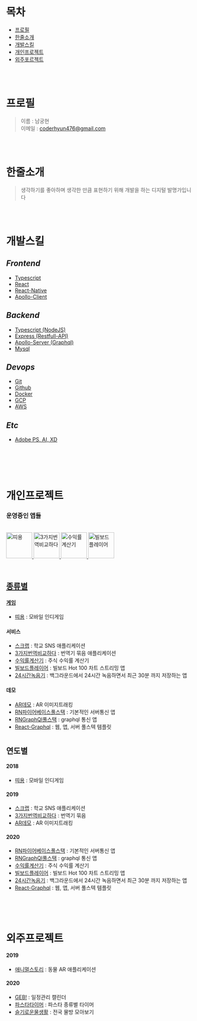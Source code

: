 # 목차
- [프로필](#프로필)
- [한줄소개](#남궁현)
- [개발스킬](#개발스킬)
- [개인프로젝트](#개인프로젝트)
- [외주포르젝트](#외주프로젝트)

<br>
<br>

# 프로필
> 이름 : 남궁현     
> 이메일 : coderhyun476@gmail.com  
 
<br>
<br>

# 한줄소개
> 생각하기를 좋아하며 생각한 만큼 표현하기 위해 개발을 하는 디지털 발명가입니다

<br>
<br>

# 개발스킬
## *Frontend*
- [Typescript](./Skills/typescript.md)
- [React](./Skills/react.md)
- [React-Native](./Skills/react-native.md)
- [Apollo-Client](./Skills/apollo-client.md)
## *Backend*
- [Typescript (NodeJS)](./Skills/typescript.md)
- [Express (Restfull-API)](./Skills/express.md)
- [Apollo-Server (Graphql)](./Skills/apollo-server.md)
- [Mysql](./Skills/mysql.md)
## *Devops*
- [Git](./Skills/git.md)
- [Github](./Skills/github.md)
- [Docker](./Skills/docker.md)
- [GCP](./Skills/gcp.md)
- [AWS](./Skills/aws.md)
## *Etc*
- [Adobe PS, AI, XD](./Skills/adobe-tools.md)

<br>
<br>
<br>
<br>

# 개인프로젝트

### 운영중인 앱들
<br>
<div dir='ltr'>
    <a href="./2018/띠용.md" >
        <img src="https://lh3.googleusercontent.com/PBcDKZTqgz86VjT6FRzN_gBc_VIYDDDlVkTgxlc_tcUuIoT2MY-GxG2tDpy3n-VfZMGk=s180-rw" alt="띠용" width="70" />
    </a>
    <a href="./2019/3가지번역비교하다.md" >
        <img src="https://lh3.googleusercontent.com/pctpfs3Tc7tj09Cs2aQkXTLawBmy97kI1R1dOuxvRzua-S6slk3kaxgN-HsFDv3nFSk=s180-rw" alt="3가지번역비교하다" width="70" />
    </a>
    <a href="./2020/수익률계산기.md" >
        <img src="https://play-lh.googleusercontent.com/KBWNvkbdZPhGJPeaitWWN29C9ThOjwPQrUNlekE8aCaYJW11EivWpAFf1G5R2StKa5c=s180-rw" alt="수익률계산기" width="70" />
    </a>
    <a href="./2020/빌보드플레이어.md" >
        <img src="https://lh3.googleusercontent.com/2-HR7UEyvLa2jQQBBHLfBm8dVuE27b8ZP6m9xmTnep0tRZfRVkzd3_I8NyV9BOySgQ=s180-rw" alt="빌보드플레이어" width="70" />
</div>
<br>

#
## 종류별
#### 게임
- [띠용](./2018/띠용.md) : 모바일 인디게임
#### 서비스
- [스크랩](./2019/스크랩.md) : 학교 SNS 애플리케이션
- [3가지번역비교하다](./2019/3가지번역비교하다.md) : 번역기 묶음 애플리케이션
- [수익률계산기](./2020/수익률계산기.md) : 주식 수익률 계산기
- [빌보드플레이어](./2020/빌보드플레이어.md) : 빌보드 Hot 100 차트 스트리밍 앱
- [24시간녹음기](./2020/24시간녹음기.md) : 백그라운드에서 24시간 녹음하면서 최근 30분 까지 저장하는 앱
#### 데모
- [AR데모](./2019/AR데모.md) : AR 이미지트래킹
- [RN파이어베이스풀스택](./2020/RN파이어베이스풀스택.md) : 기본적인 서버통신 앱
- [RNGraphQl풀스택](./2020/RNGraphQl풀스택.md) : graphql 통신 앱
- [React-Graphql](./2020/react-graphql.md) : 웹, 앱, 서버 풀스텍 템플릿

#
## 연도별
#### 2018
- [띠용](./2018/띠용.md) : 모바일 인디게임
#### 2019
- [스크랩](./2019/스크랩.md) : 학교 SNS 애플리케이션
- [3가지번역비교하다](./2019/3가지번역비교하다.md) : 번역기 묶음 
- [AR데모](./2019/AR데모.md) : AR 이미지트래킹
#### 2020
- [RN파이어베이스풀스택](./2020/RN파이어베이스풀스택.md) : 기본적인 서버통신 앱
- [RNGraphQl풀스택](./2020/RNGraphQl풀스택.md) : graphql 통신 앱
- [수익률계산기](./2020/수익률계산기.md) : 주식 수익률 계산기
- [빌보드플레이어](./2020/빌보드플레이어.md) : 빌보드 Hot 100 차트 스트리밍 앱
- [24시간녹음기](./2020/24시간녹음기.md) : 백그라운드에서 24시간 녹음하면서 최근 30분 까지 저장하는 앱
- [React-Graphql](./2020/react-graphql.md) : 웹, 앱, 서버 풀스텍 템플릿

<br>
<br>
<br>

# 외주프로젝트

#### 2019
- [애니멀스토리](./2019/애니멀스토리.md) : 동물 AR 애플리케이션
#### 2020
- [GEB!](./2020/geb!.md) : 일정관리 캘린더
- [파스타타이머](./2020/파스타타이머.md) : 파스타 종류별 타이머
- [슬기로운물생활](./2020/슬기로운물생활.md) : 전국 물방 모아보기
